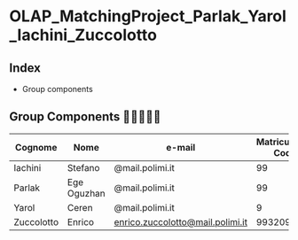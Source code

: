 # OLAP_MatchingProject_Parlak_Yarol_Iachini_Zuccolotto


## Index

- Group components



## Group Components :family_man_boy_boy::family_man_girl:

| Cognome | Nome | e-mail | Matriculation Code | Personal Code
| ------ | ------ |----- |----- |----- |
| Iachini | Stefano| @mail.polimi.it| 99|1
| Parlak |  Ege Oguzhan | @mail.polimi.it | 99 | 1
| Yarol |  Ceren | @mail.polimi.it | 9 | 1
| Zuccolotto |Enrico | enrico.zuccolotto@mail.polimi.it  | 993209 | 10666354



